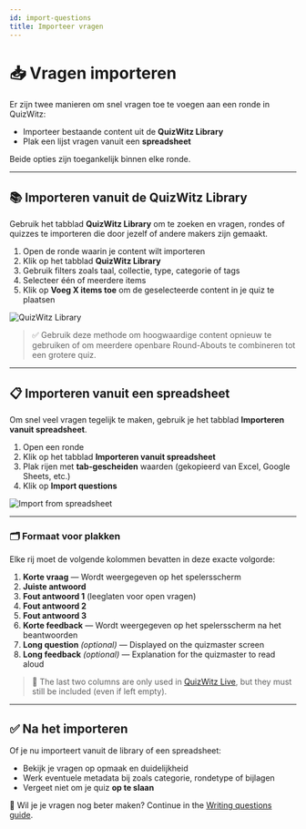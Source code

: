 ```yaml
---
id: import-questions
title: Importeer vragen
---
```


# 📥 Vragen importeren

Er zijn twee manieren om snel vragen toe te voegen aan een ronde in QuizWitz:

- Importeer bestaande content uit de **QuizWitz Library**
- Plak een lijst vragen vanuit een **spreadsheet**

Beide opties zijn toegankelijk binnen elke ronde.

---

## 📚 Importeren vanuit de QuizWitz Library

Gebruik het tabblad **QuizWitz Library** om te zoeken en vragen, rondes of quizzes te importeren die door jezelf of andere makers zijn gemaakt.

1. Open de ronde waarin je content wilt importeren
2. Klik op het tabblad **QuizWitz Library**
3. Gebruik filters zoals taal, collectie, type, categorie of tags
4. Selecteer één of meerdere items
5. Klik op **Voeg X items toe** om de geselecteerde content in je quiz te plaatsen

![QuizWitz Library](/images/import/import-from-quizwitz.png)

> ✅ Gebruik deze methode om hoogwaardige content opnieuw te gebruiken of om meerdere openbare Round-Abouts te combineren tot een grotere quiz.

---

## 📋 Importeren vanuit een spreadsheet

Om snel veel vragen tegelijk te maken, gebruik je het tabblad **Importeren vanuit spreadsheet**.

1. Open een ronde
2. Klik op het tabblad **Importeren vanuit spreadsheet**
3. Plak rijen met **tab-gescheiden** waarden (gekopieerd van Excel, Google Sheets, etc.)
4. Klik op **Import questions**

![Import from spreadsheet](/images/import/import-from-spreadsheet.png)

---

### 🗂️ Formaat voor plakken

Elke rij moet de volgende kolommen bevatten in deze exacte volgorde:

1. **Korte vraag** — Wordt weergegeven op het spelersscherm
2. **Juiste antwoord**
3. **Fout antwoord 1** (leeglaten voor open vragen)
4. **Fout antwoord 2**
5. **Fout antwoord 3**
6. **Korte feedback** — Wordt weergegeven op het spelersscherm na het beantwoorden
7. **Long question** _(optional)_ — Displayed on the quizmaster screen
8. **Long feedback** _(optional)_ — Explanation for the quizmaster to read aloud

> 📌 The last two columns are only used in [QuizWitz Live](../quizmaster/introduction), but they must still be included (even if left empty).

---

## ✅ Na het importeren

Of je nu importeert vanuit de library of een spreadsheet:

- Bekijk je vragen op opmaak en duidelijkheid
- Werk eventuele metadata bij zoals categorie, rondetype of bijlagen
- Vergeet niet om je quiz **op te slaan**

📘 Wil je je vragen nog beter maken? Continue in the [Writing questions guide](../editor/writing-questions).
